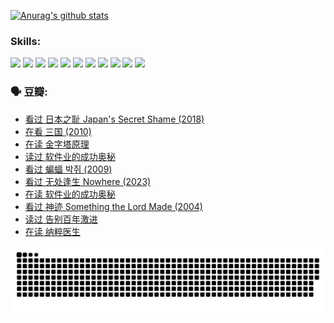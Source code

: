 
[![Anurag's github stats](https://github-readme-stats.vercel.app/api?username=w940853815)](https://github.com/anuraghazra/github-readme-stats)

### Skills:

<code><img height="32" src="https://cdn.jsdelivr.net/npm/simple-icons@v5/icons/python.svg"></code>
<code><img height="32" src="https://cdn.jsdelivr.net/npm/simple-icons@v5/icons/javascript.svg"></code>
<code><img height="32" src="https://cdn.jsdelivr.net/npm/simple-icons@v5/icons/django.svg"></code>
<code><img height="32" src="https://cdn.jsdelivr.net/npm/simple-icons@v5/icons/flask.svg"></code>
<code><img height="32" src="https://cdn.jsdelivr.net/npm/simple-icons@v5/icons/vuetify.svg"></code>
<code><img height="32" src="https://cdn.jsdelivr.net/npm/simple-icons@v5/icons/git.svg"></code>
<code><img height="32" src="https://cdn.jsdelivr.net/npm/simple-icons@v5/icons/docker.svg"></code>
<code><img height="32" src="https://cdn.jsdelivr.net/npm/simple-icons@v5/icons/postgresql.svg"></code>
<code><img height="32" src="https://cdn.jsdelivr.net/npm/simple-icons@v5/icons/elasticsearch.svg"></code>
<code><img height="32" src="https://cdn.jsdelivr.net/npm/simple-icons@v5/icons/macos.svg"></code>
<code><img height="32" src="https://cdn.jsdelivr.net/npm/simple-icons@v5/icons/linux.svg"></code>

### 🗣 豆瓣:

<!-- DOUBAN-ACTIVITIES:START -->
- [看过 日本之耻 Japan's Secret Shame‎ (2018)](https://www.douban.com/people/136069238/status/4431579101/?_i=00288145)
- [在看 三国‎ (2010)](https://www.douban.com/people/136069238/status/4430559482/?_i=00288145)
- [在读 金字塔原理](https://www.douban.com/people/136069238/status/4424812753/?_i=00288145)
- [读过 软件业的成功奥秘](https://www.douban.com/people/136069238/status/4424809958/?_i=00288145)
- [看过 蝙蝠 박쥐‎ (2009)](https://www.douban.com/people/136069238/status/4422787315/?_i=00288145)
- [看过 无处逢生 Nowhere‎ (2023)](https://www.douban.com/people/136069238/status/4416454713/?_i=00288145)
- [在读 软件业的成功奥秘](https://www.douban.com/people/136069238/status/4414815312/?_i=00288145)
- [看过 神迹 Something the Lord Made‎ (2004)](https://www.douban.com/people/136069238/status/4409691983/?_i=00288145)
- [读过 告别百年激进](https://www.douban.com/people/136069238/status/4406414036/?_i=00288145)
- [在读 纳粹医生](https://www.douban.com/people/136069238/status/4406413750/?_i=00288145)
<!-- DOUBAN-ACTIVITIES:END -->


![Snake animation](https://raw.githubusercontent.com/w940853815/w940853815/output/github-contribution-grid-snake.svg)

<!--
**w940853815/w940853815** is a ✨ _special_ ✨ repository because its `README.md` (this file) appears on your GitHub profile.

Here are some ideas to get you started:

- 🔭 I’m currently working on ...
- 🌱 I’m currently learning ...
- 👯 I’m looking to collaborate on ...
- 🤔 I’m looking for help with ...
- 💬 Ask me about ...
- 📫 How to reach me: ...
- 😄 Pronouns: ...
- ⚡ Fun fact: ...
-->
